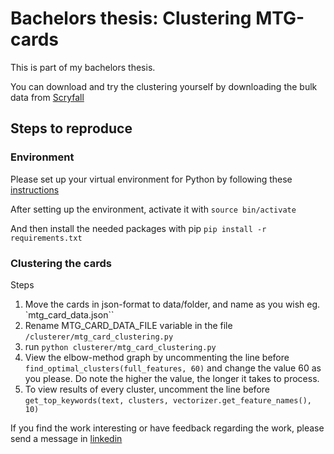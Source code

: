 # Bachelors thesis: Clustering MTG-cards

This is part of my bachelors thesis.

You can download and try the clustering yourself by downloading the bulk data from [Scryfall](https://scryfall.com/docs/api/bulk-data)

## Steps to reproduce

### Environment

Please set up your virtual environment for Python by following these [instructions](https://docs.python.org/3/tutorial/venv.html)

After setting up the environment, activate it with
`source bin/activate`

And then install the needed packages with pip
`pip install -r requirements.txt`

### Clustering the cards

Steps

1. Move the cards in json-format to data/folder, and name as you wish eg. `mtg_card_data.json``
2. Rename MTG_CARD_DATA_FILE variable in the file `/clusterer/mtg_card_clustering.py`
3. run `python clusterer/mtg_card_clustering.py`
4. View the elbow-method graph by uncommenting the line before `find_optimal_clusters(full_features, 60)` and change the value 60 as you please. Do note the higher the value, the longer it takes to process.
5. To view results of every cluster, uncomment the line before `get_top_keywords(text, clusters, vectorizer.get_feature_names(), 10)`

If you find the work interesting or have feedback regarding the work, please send a message in [linkedin](https://www.linkedin.com/in/sami-lindqvist/)
